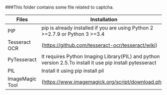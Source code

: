 ###This folder contains some file related to captcha.

|Files|Installation|
|-----|--------------|
|PIP|pip is already installed if you are using Python 2 >=2.7.9 or Python 3 >=3.4|
|Tesseract OCR|(https://github.com/tesseract-ocr/tesseract/wiki)|
|PyTesseract|It requires Python Imaging Library(PIL) and python version 2.5.To install it use pip install pytesseract|
|PIL|Install it using pip install pil|
|ImageMagic Tool|(https://www.imagemagick.org/script/download.php)|
